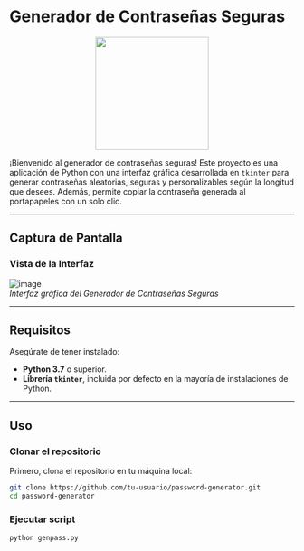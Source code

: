 # Generador de Contraseñas Seguras
<p align="center">
  <img src="https://github.com/user-attachments/assets/fc10d171-9812-4e9e-a3e1-8132d3c01fd5"  height="200" />
</p>


¡Bienvenido al generador de contraseñas seguras! Este proyecto es una aplicación de Python con una interfaz gráfica desarrollada en `tkinter` para generar contraseñas aleatorias, seguras y personalizables según la longitud que desees. Además, permite copiar la contraseña generada al portapapeles con un solo clic.

---

## **Captura de Pantalla**

### Vista de la Interfaz
![image](https://github.com/user-attachments/assets/1f6b9c2e-9be6-4a4f-bfb1-08d680f5b40e)  
*Interfaz gráfica del Generador de Contraseñas Seguras*

---

## **Requisitos**
Asegúrate de tener instalado:
- **Python 3.7** o superior.
- **Librería `tkinter`**, incluida por defecto en la mayoría de instalaciones de Python.

---

## **Uso**

### **Clonar el repositorio**
Primero, clona el repositorio en tu máquina local:
```bash
git clone https://github.com/tu-usuario/password-generator.git
cd password-generator
```
### **Ejecutar script**
```bash
python genpass.py
```
